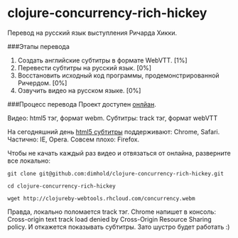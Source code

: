 clojure-concurrency-rich-hickey
===============================

Перевод на русский язык выступления Ричарда Хикки.

###Этапы перевода
1. Создать английские субтитры в формате WebVTT. [1%]
2. Перевести субтитры на русский язык. [0%]
3. Восстановить исходный код программы, продемонстрированной Ричердом. [0%]
4. Озвучить видео на русском языке. [0%]

###Процесс перевода
Проект доступен [онлйан](http://clojureby-webtools.rhcloud.com/).

Видео: html5 тэг, формат webm.
Субтитры: track тэг, формат webVTT


На сегодняшний день [html5 субтитры](http://dev.w3.org/html5/webvtt) поддерживают: Chrome, Safari. Частично: IE, Opera. Совсем плохо: Firefox. 


Чтобы не качать каждый раз видео и отвязаться от онлайна, разверните все локально:

`git clone git@github.com:dimhold/clojure-concurrency-rich-hickey.git`

`cd clojure-concurrency-rich-hickey`

`wget http://clojureby-webtools.rhcloud.com/concurrency.webm`


Правда, локально поломается track тэг. 
Chrome напишет в консоль: Cross-origin text track load denied by Cross-Origin Resource Sharing policy. И откажется показывать субтитры.
Зато шустро будет работать :)
